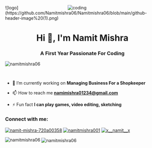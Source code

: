 <img align="right" alt="coding" width=300 boder-radius=10 src="https://media2.giphy.com/media/v1.Y2lkPTc5MGI3NjExZ3N3NHY0dGdwcjNwcDh1bDh0MTRiaXpqZmY2MXB0NWg5ZWFnMGQ1biZlcD12MV9pbnRlcm5hbF9naWZfYnlfaWQmY3Q9Zw/8lgqAbycBjosxjfi9k/giphy.gif">
![logo](https://github.com/Namitmishra06/Namitmishra06/blob/main/github-header-image%20(1).png)
<h1 align="center">Hi 👋, I'm Namit Mishra</h1>
<h3 align="center">A First Year Passionate For Coding</h3>

<p align="left"> <img src="https://komarev.com/ghpvc/?username=namitmishra06&label=Profile%20views&color=0e75b6&style=flat" alt="namitmishra06" /> </p>

<p align="left"> <a href="https://twitter.com/" target="blank"><img src="https://img.shields.io/twitter/follow/?logo=twitter&style=for-the-badge" alt="" /></a> </p>

- 🔭 I’m currently working on **Managing Business For a Shopkeeper**

- 📫 How to reach me **namimishra01234@gmail.com**

- ⚡ Fun fact **I can play games, video editing, sketching**

<h3 align="left">Connect with me:</h3>
<p align="left">
<a href="https://linkedin.com/in/namit-mishra-720a00358" target="blank"><img align="center" src="https://raw.githubusercontent.com/rahuldkjain/github-profile-readme-generator/master/src/images/icons/Social/linked-in-alt.svg" alt="namit-mishra-720a00358" height="30" width="40" /></a>
<a href="https://kaggle.com/namitmishra001" target="blank"><img align="center" src="https://raw.githubusercontent.com/rahuldkjain/github-profile-readme-generator/master/src/images/icons/Social/kaggle.svg" alt="namitmishra001" height="30" width="40" /></a>
<a href="https://instagram.com/x__namit__x" target="blank"><img align="center" src="https://raw.githubusercontent.com/rahuldkjain/github-profile-readme-generator/master/src/images/icons/Social/instagram.svg" alt="x__namit__x" height="30" width="40" /></a>
</p>

<p><img align="left" src="https://github-readme-stats.vercel.app/api/top-langs?username=namitmishra06&show_icons=true&locale=en&layout=compact" alt="namitmishra06" /></p>

<p>&nbsp;<img align="center" src="https://github-readme-stats.vercel.app/api?username=namitmishra06&show_icons=true&locale=en" alt="namitmishra06" /></p>
